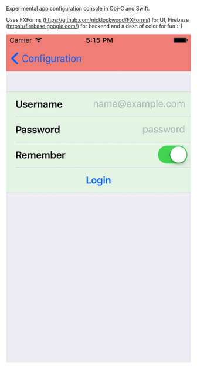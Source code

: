 Experimental app configuration console in Obj-C and Swift.

Uses 
 FXForms (https://github.com/nicklockwood/FXForms) for UI, 
 Firebase (https://firebase.google.com/) for backend
 and a dash of color for fun :-)


![Screenshot of Login](https://github.com/swell-pixel/Config/blob/master/1-Login.jpg)
